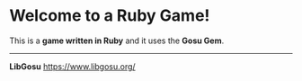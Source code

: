 Welcome to a Ruby Game!
===================

This is a **game written in Ruby** and it uses the **Gosu Gem**.

----------

**LibGosu**
https://www.libgosu.org/
